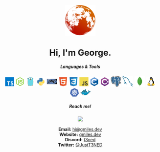 <div align="center">
  <img align="center" width="100px" src="./assets/logo.png">
  <h1>Hi, I'm George.</h1>
  <h5>Languages & Tools</h5>
  <img align="center" width="30px" src="./assets/languages/typescript.svg">
  <img align="center" width="30px" src="./assets/languages/nodejs.svg">
  <img align="center" width="30px" src="./assets/languages/go.svg">
  <img align="center" width="30px" src="./assets/languages/python.svg">
  <img align="center" width="35px" src="./assets/languages/php.svg">
  <img align="center" width="30px" src="./assets/languages/html.svg">
  <img align="center" width="30px" src="./assets/languages/css.svg">
  <img align="center" width="30px" src="./assets/languages/javascript.svg">
  <img align="center" width="30px" src="./assets/languages/c.svg">
  <img align="center" width="30px" src="./assets/languages/cs.svg">
  <img align="center" width="35px" src="./assets/databases/postgresql.svg">
  <img align="center" width="35px" src="./assets/databases/mysql.svg">
  <img align="center" width="35px" src="./assets/databases/mongodb.svg">
  <img align="center" width="30px" src="./assets/tools/linux.svg">
  <img align="center" width="30px" src="./assets/tools/kubernetes.svg">
  <img align="center" width="35px" src="./assets/tools/docker.svg">
  <br>
  <h5>Reach me!</h5>
  <img align="center" src="https://img.shields.io/badge/commissions-open-green">
  <br>
  <br>
  <strong>Email:</strong> <a href="mailto:hi@gmiles.dev">hi@gmiles.dev</a>
  <br>
  <strong>Website:</strong> <a href="https://gmiles.dev">gmiles.dev</a>
  <br>
  <strong>Discord:</strong> <a href="https://discord.com/users/424566306042544128">t3ned</a>
  <br>
  <strong>Twitter:</strong> <a href="https://x.com/JustT3NED">@JustT3NED</a>
</div>
